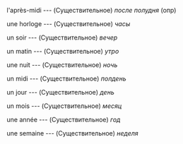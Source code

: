 l'après-midi --- (Существительное)
*после полудня* (опр)



une horloge --- (Существительное)
*часы*



un soir --- (Существительное)
*вечер*



un matin --- (Существительное)
*утро*



une nuit --- (Существительное)
*ночь*



un midi --- (Существительное)
*полдень*



un jour --- (Существительное)
*день*



un mois --- (Существительное)
*месяц*



une année --- (Существительное)
*год*



une semaine --- (Существительное)
*неделя*